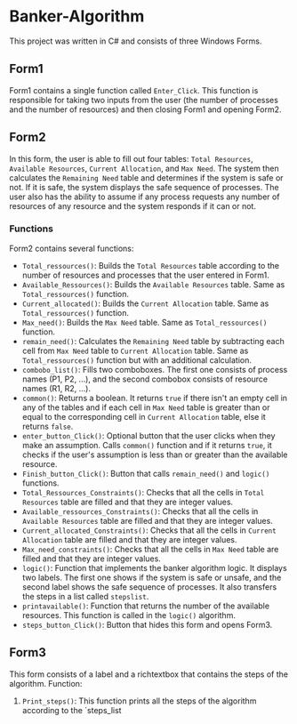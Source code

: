 # Banker-Algorithm


This project was written in C# and consists of three Windows Forms.

## Form1

Form1 contains a single function called `Enter_Click`. This function is responsible for taking two inputs from the user (the number of processes and the number of resources) and then closing Form1 and opening Form2.

## Form2

In this form, the user is able to fill out four tables: `Total Resources`, `Available Resources`, `Current Allocation`, and `Max Need`. The system then calculates the `Remaining Need` table and determines if the system is safe or not. If it is safe, the system displays the safe sequence of processes. The user also has the ability to assume if any process requests any number of resources of any resource and the system responds if it can or not.

### Functions

Form2 contains several functions:

- `Total_ressources()`: Builds the `Total Resources` table according to the number of resources and processes that the user entered in Form1.
- `Available_Ressources()`: Builds the `Available Resources` table. Same as `Total_ressources()` function.
- `Current_allocated()`: Builds the `Current Allocation` table. Same as `Total_ressources()` function.
- `Max_need()`: Builds the `Max Need` table. Same as `Total_ressources()` function.
- `remain_need()`: Calculates the `Remaining Need` table by subtracting each cell from `Max Need` table to `Current Allocation` table. Same as `Total_ressources()` function but with an additional calculation.
- `combobo_list()`: Fills two comboboxes. The first one consists of process names (P1, P2, ...), and the second combobox consists of resource names (R1, R2, ...).
- `common()`: Returns a boolean. It returns `true` if there isn't an empty cell in any of the tables and if each cell in `Max Need` table is greater than or equal to the corresponding cell in `Current Allocation` table, else it returns `false`.
- `enter_button_Click()`: Optional button that the user clicks when they make an assumption. Calls `common()` function and if it returns `true`, it checks if the user's assumption is less than or greater than the available resource.
- `Finish_button_Click()`: Button that calls `remain_need()` and `logic()` functions.
- `Total_Ressources_Constraints()`: Checks that all the cells in `Total Resources` table are filled and that they are integer values.
- `Available_ressources_Constraints()`: Checks that all the cells in `Available Resources` table are filled and that they are integer values.
- `Current_allocated_Constraints()`: Checks that all the cells in `Current Allocation` table are filled and that they are integer values.
- `Max_need_constraints()`: Checks that all the cells in `Max Need` table are filled and that they are integer values.
- `logic()`: Function that implements the banker algorithm logic. It displays two labels. The first one shows if the system is safe or unsafe, and the second label shows the safe sequence of processes. It also transfers the steps in a list called `stepslist`.
- `printavailable()`: Function that returns the number of the available resources. This function is called in the `logic()` algorithm.
- `steps_button_Click()`: Button that hides this form and opens Form3.
## Form3
This form consists of a label and a richtextbox that contains the steps of the algorithm.
Function: 

1. `Print_steps()`: This function prints all the steps of the algorithm according to the `steps_list


